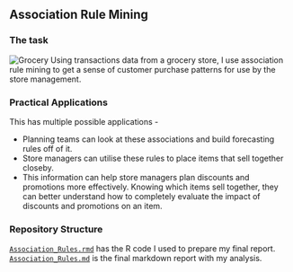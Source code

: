 ## Association Rule Mining
### The task
![Grocery](https://github.com/sagar-chadha/Predictive-Modelling-Assignments/blob/master/Assignment2/Assignment2_SagarChadha_files/figure-markdown_github/grocery.jpg)
Using transactions data from a grocery store, I use association rule mining to get a sense of customer purchase patterns for use by the store management.

### Practical Applications
This has multiple possible applications - <br>
* Planning teams can look at these associations and build forecasting rules off of it.
* Store managers can utilise these rules to place items that sell together closeby.
* This information can help store managers plan discounts and promotions more effectively. Knowing which items sell together, they can better understand how to completely evaluate the impact of discounts and promotions on an item.

### Repository Structure
[`Association_Rules.rmd`](https://github.com/sagar-chadha/Coursework/blob/master/Association_Rules/Association_Rules.Rmd) has the R code I used to prepare my final report. <br>
[`Association_Rules.md`]() is the final markdown report with my analysis.
